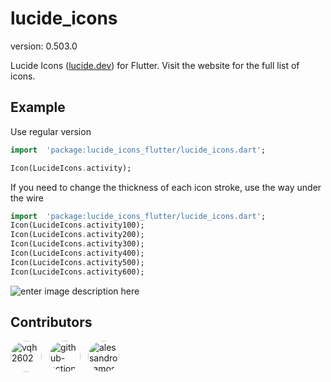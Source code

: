# lucide_icons

version: 0.503.0

Lucide Icons ([lucide.dev](https://lucide.dev)) for Flutter. Visit the website for the full list of icons.

## Example
Use regular version

```dart
import  'package:lucide_icons_flutter/lucide_icons.dart';

Icon(LucideIcons.activity);
```
If you need to change the thickness of each icon stroke, use the way under the wire

  ```dart
import  'package:lucide_icons_flutter/lucide_icons.dart';
Icon(LucideIcons.activity100);
Icon(LucideIcons.activity200);
Icon(LucideIcons.activity300);
Icon(LucideIcons.activity400);
Icon(LucideIcons.activity500);
Icon(LucideIcons.activity600);
```
![enter image description here](https://i.imgur.com/jg26Cqu.png)

  
  
  
  
  
  
  
  
  












## Contributors

<a href='https://github.com/vqh2602'><img src='https://avatars.githubusercontent.com/u/62917858?v=4' width='50' height='50' alt='vqh2602' style='border-radius:50%; margin-right:8px;'></a> <a href='https://github.com/github-actions[bot]'><img src='https://avatars.githubusercontent.com/in/15368?v=4' width='50' height='50' alt='github-actions[bot]' style='border-radius:50%; margin-right:8px;'></a> <a href='https://github.com/alessandro-amos'><img src='https://avatars.githubusercontent.com/u/130871434?v=4' width='50' height='50' alt='alessandro-amos' style='border-radius:50%; margin-right:8px;'></a> 
